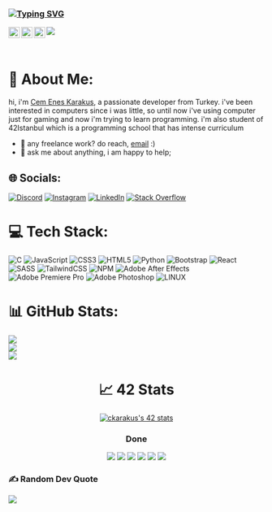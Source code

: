 ### [![Typing SVG](https://readme-typing-svg.herokuapp.com?font=Fira+Code&size=19&pause=500&color=F78F04&width=435&lines=Hello+I'm+Cem+%F0%9F%91%8B;I+am+currently+striving+to+be+a;self-taught+developer.;Feel+free+to+explore+my+Git-hub+page%F0%9F%A4%99)](https://git.io/typing-svg)
<a href="https://www.instagram.com/unwantedblack/">
  <img align="left" alt="Cem's Instagram" width="22px" src="https://raw.githubusercontent.com/hussainweb/hussainweb/main/icons/instagram.png" />
</a>
<a href="https://discordapp.com/users/343839421457498114">
  <img align="left" alt="Cem's Discord" width="22px" src="https://raw.githubusercontent.com/peterthehan/peterthehan/master/assets/discord.svg" />
</a>
<a href="https://www.linkedin.com/in/karakuscemenes/">
  <img align="left" alt="Cem's LinkedIN" width="22px" src="https://raw.githubusercontent.com/peterthehan/peterthehan/master/assets/linkedin.svg" />
</a>

![](https://visitor-badge.glitch.me/badge?page_id=karakuscem.karakuscem)

<br />

# 💫 About Me:

hi, i'm [Cem Enes Karakus](https://www.linkedin.com/in/karakuscemenes/), a passionate developer from Turkey. i've been interested in computers since i was little, so until now i've using computer just for gaming and now i'm trying to learn programming. i'm also student of 42Istanbul which is a programming school that has intense curriculum
  
- 💼 any freelance work? do reach, [email](mailto:karakuscemenes@gmail.com) :)
- 💬 ask me about anything, i am happy to help;


## 🌐 Socials:
[![Discord](https://img.shields.io/badge/Discord-%237289DA.svg?logo=discord&logoColor=white)](https://discord.com/users/343839421457498114) [![Instagram](https://img.shields.io/badge/Instagram-%23E4405F.svg?logo=Instagram&logoColor=white)](https://instagram.com/unwantedblack) [![LinkedIn](https://img.shields.io/badge/LinkedIn-%230077B5.svg?logo=linkedin&logoColor=white)](https://linkedin.com/in/karakuscemenes) [![Stack Overflow](https://img.shields.io/badge/-Stackoverflow-FE7A16?logo=stack-overflow&logoColor=white)](https://stackoverflow.com/users/20900071) 

# 💻 Tech Stack:
![C](https://img.shields.io/badge/c-%2300599C.svg?style=for-the-badge&logo=c&logoColor=white) ![JavaScript](https://img.shields.io/badge/javascript-%23323330.svg?style=for-the-badge&logo=javascript&logoColor=%23F7DF1E) ![CSS3](https://img.shields.io/badge/css3-%231572B6.svg?style=for-the-badge&logo=css3&logoColor=white) ![HTML5](https://img.shields.io/badge/html5-%23E34F26.svg?style=for-the-badge&logo=html5&logoColor=white) ![Python](https://img.shields.io/badge/python-3670A0?style=for-the-badge&logo=python&logoColor=ffdd54) ![Bootstrap](https://img.shields.io/badge/bootstrap-%23563D7C.svg?style=for-the-badge&logo=bootstrap&logoColor=white) ![React](https://img.shields.io/badge/react-%2320232a.svg?style=for-the-badge&logo=react&logoColor=%2361DAFB) ![SASS](https://img.shields.io/badge/SASS-hotpink.svg?style=for-the-badge&logo=SASS&logoColor=white) ![TailwindCSS](https://img.shields.io/badge/tailwindcss-%2338B2AC.svg?style=for-the-badge&logo=tailwind-css&logoColor=white) ![NPM](https://img.shields.io/badge/NPM-%23000000.svg?style=for-the-badge&logo=npm&logoColor=white) ![Adobe After Effects](https://img.shields.io/badge/Adobe%20After%20Effects-9999FF.svg?style=for-the-badge&logo=Adobe%20After%20Effects&logoColor=white) ![Adobe Premiere Pro](https://img.shields.io/badge/Adobe%20Premiere%20Pro-9999FF.svg?style=for-the-badge&logo=Adobe%20Premiere%20Pro&logoColor=white) ![Adobe Photoshop](https://img.shields.io/badge/adobephotoshop-%2331A8FF.svg?style=for-the-badge&logo=adobephotoshop&logoColor=white) ![LINUX](https://img.shields.io/badge/Linux-FCC624?style=for-the-badge&logo=linux&logoColor=black)
# 📊 GitHub Stats:
![](https://github-readme-stats.vercel.app/api?username=karakuscem&theme=dark&hide_border=false&include_all_commits=true&count_private=true)<br/>
![](https://github-readme-streak-stats.herokuapp.com/?user=karakuscem&theme=dark&hide_border=false)<br/>
![](https://github-readme-stats.vercel.app/api/top-langs/?username=karakuscem&theme=dark&hide_border=false&include_all_commits=true&count_private=true&layout=compact)

<h1 align="center">📈 42 Stats</h1>

<p align="center"><a href="https://github.com/JaeSeoKim/badge42"><img src="https://badge42.vercel.app/api/v2/clbmboyy600060fjtuqjglzzn/stats?cursusId=21&coalitionId=undefined" alt="ckarakus's 42 stats" /></a></p>

<h3 align="center">Done</h3>
<p align="center">
  <a href="https://github.com/karakuscem/42-libft"><img src="https://github.com/byaliego/42-project-badges/blob/main/badges/libft-bonus.png"></a>
  <a href="https://github.com/karakuscem/42-get-next-line"><img src="https://github.com/byaliego/42-project-badges/blob/main/badges/get_next_line-bonus.png"></a>
  <a href="https://github.com/karakuscem/42-printf"><img src="https://github.com/byaliego/42-project-badges/blob/main/badges/ft_printf.png"></a>
  <a href="https://github.com/karakuscem/born2beroot"><img src="https://github.com/byaliego/42-project-badges/blob/main/badges/born2beroot-bonus.png"></a>
  <a href="https://github.com/karakuscem/42-minitalk"><img src="https://github.com/byaliego/42-project-badges/blob/main/badges/minitalk-bonus.png"></a>
  <a href="https://github.com/karakuscem/42-so_long"><img src="https://github.com/byaliego/42-project-badges/blob/main/badges/so_long-bonus.png"></a>
</p>


### ✍️ Random Dev Quote
![](https://quotes-github-readme.vercel.app/api?type=horizontal&theme=dark)
